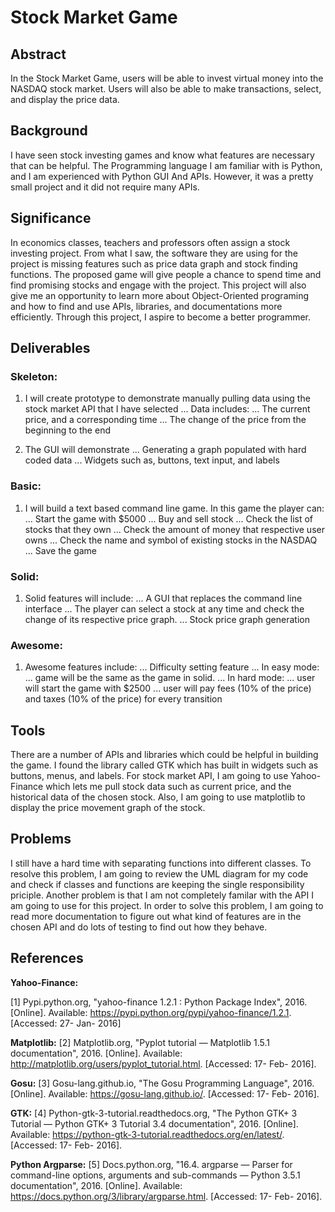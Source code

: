 # Stock Market Game

## Abstract

In the Stock Market Game, users will be able to invest virtual money into the NASDAQ stock market. Users will also be able to make transactions, select, and display the price data.

## Background

I have seen stock investing games and know what features are necessary that can be helpful. The Programming language I am familiar with is Python, and I am experienced with Python GUI And APIs. However, it was a pretty small project and it did not require many APIs. 

## Significance

In economics classes, teachers and professors often assign a stock investing project. From what I saw, the software they are using for the project is missing features such as price data graph and stock finding functions. The proposed game will give people a chance to spend time and find promising stocks and engage with the project. This project will also give me an opportunity to learn more about Object-Oriented programing and how to find and use APIs, libraries, and documentations more efficiently. Through this project, I aspire to become a better programmer.

## Deliverables

### Skeleton:
1. I will create prototype to demonstrate manually pulling data using the stock market API that I have selected
... Data includes:
... The current price, and a corresponding time
... The change of the price from the beginning to the end

2. The GUI will demonstrate
... Generating a graph populated with hard coded data
... Widgets such as, buttons, text input, and labels

### Basic:
1. I will build a text based command line game. In this game the player can:
... Start the game with $5000
... Buy and sell stock
... Check the list of stocks that they own
... Check the amount of money that respective user owns
... Check the name and symbol of existing stocks in the NASDAQ
... Save the game

### Solid:
1. Solid features will include:
... A GUI that replaces the command line interface
... The player can select a stock at any time and check the change of its respective price graph.
... Stock price graph generation

### Awesome:
1. Awesome features include:
... Difficulty setting feature
... In easy mode:
... game will be the same as the game in solid.
... In hard mode: 
... user will start the game with $2500
... user will pay fees (10% of the price) and taxes (10% of the price) for every transition	

## Tools

There are a number of APIs and libraries which could be helpful in building the game. I found the library called GTK which has built in widgets such as buttons, menus, and labels. For stock market API, I am going to use Yahoo-Finance which lets me pull stock data such as current price, and the historical data of the chosen stock. Also, I am going to use matplotlib to display the price movement graph of the stock. 

## Problems

I still have a hard time with separating functions into different classes. To resolve this problem, I am going to review the UML diagram for my code and check if classes and functions are keeping the single responsibility priciple. Another problem is that I am not completely familar with the API I am going to use for this project. In order to solve this problem, I am going to read more documentation to figure out what kind of features are in the chosen API and do lots of testing to find out how they behave.

## References

**Yahoo-Finance:**

[1] Pypi.python.org, "yahoo-finance 1.2.1 : Python Package Index", 2016. [Online]. Available: https://pypi.python.org/pypi/yahoo-finance/1.2.1. [Accessed: 27- Jan- 2016]

**Matplotlib:**
[2] Matplotlib.org, "Pyplot tutorial — Matplotlib 1.5.1 documentation", 2016. [Online]. Available: http://matplotlib.org/users/pyplot_tutorial.html. [Accessed: 17- Feb- 2016].

**Gosu:**
[3] Gosu-lang.github.io, "The Gosu Programming Language", 2016. [Online]. Available: https://gosu-lang.github.io/. [Accessed: 17- Feb- 2016].

**GTK:**
[4] Python-gtk-3-tutorial.readthedocs.org, "The Python GTK+ 3 Tutorial — Python GTK+ 3 Tutorial 3.4 documentation", 2016. [Online]. Available: https://python-gtk-3-tutorial.readthedocs.org/en/latest/. [Accessed: 17- Feb- 2016].

**Python Argparse:**
[5] Docs.python.org, "16.4. argparse — Parser for command-line options, arguments and sub-commands — Python 3.5.1 documentation", 2016. [Online]. Available: https://docs.python.org/3/library/argparse.html. [Accessed: 17- Feb- 2016].
